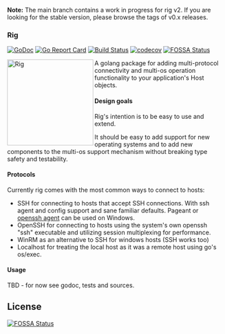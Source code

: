 **Note:** The main branch contains a work in progress for rig v2. If you are looking for the stable version, please browse the tags of v0.x releases.

### Rig

[![GoDoc](https://godoc.org/github.com/k0sproject/rig/v2/?status.svg)](https://godoc.org/github.com/k0sproject/rig/v2)
[![Go Report Card](https://goreportcard.com/badge/github.com/k0sproject/rig)](https://goreportcard.com/report/github.com/k0sproject/rig)
[![Build Status](https://travis-ci.com/k0sproject/rig.svg?branch=main)](https://travis-ci.com/k0sproject/rig)
[![codecov](https://codecov.io/gh/k0sproject/rig/branch/main/graph/badge.svg)](https://codecov.io/gh/k0sproject/rig)
[![FOSSA Status](https://app.fossa.com/api/projects/git%2Bgithub.com%2Fk0sproject%2Frig.svg?type=shield)](https://app.fossa.com/projects/git%2Bgithub.com%2Fk0sproject%2Frig?ref=badge_shield)

<img src=".github/logo.webp" alt="Rig" width="200" align="left"/>

A golang package for adding multi-protocol connectivity and multi-os operation functionality to your application's Host objects.

#### Design goals

Rig's intention is to be easy to use and extend.

It should be easy to add support for new operating systems and to add new components to the multi-os support mechanism without breaking type safety and testability.

#### Protocols

Currently rig comes with the most common ways to connect to hosts:

- SSH for connecting to hosts that accept SSH connections. With ssh agent and config support and sane familiar defaults. Pageant
or [openssh agent](https://docs.microsoft.com/en-us/windows-server/administration/openssh/openssh_install_firstuse)
can be used on Windows.
- OpenSSH for connecting to hosts using the system's own openssh "ssh" executable and utilizing session multiplexing for performance.
- WinRM as an alternative to SSH for windows hosts (SSH works too)
- Localhost for treating the local host as it was a remote host using go's os/exec.

#### Usage

TBD - for now see godoc, tests and sources.



## License
[![FOSSA Status](https://app.fossa.com/api/projects/git%2Bgithub.com%2Fk0sproject%2Frig.svg?type=large)](https://app.fossa.com/projects/git%2Bgithub.com%2Fk0sproject%2Frig?ref=badge_large)